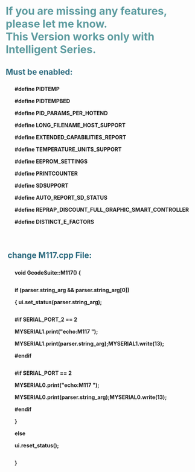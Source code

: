 
<h1 style="color: #5e9ca0;">If you are missing any features, please let me know. <br />
This Version works only with Intelligent Series.</h1>

<h2 style="color: #2e6c80;">Must be enabled:</h2>
<ol style="list-style: none; font-size: 14px; line-height: 32px; font-weight: bold;">
<li style="clear: both;">#define PIDTEMP<br />#define PIDTEMPBED<br />#define PID_PARAMS_PER_HOTEND <br />#define LONG_FILENAME_HOST_SUPPORT<br />#define EXTENDED_CAPABILITIES_REPORT<br />#define TEMPERATURE_UNITS_SUPPORT<br />#define EEPROM_SETTINGS <br />#define PRINTCOUNTER<br />#define SDSUPPORT<br />#define AUTO_REPORT_SD_STATUS<br />#define REPRAP_DISCOUNT_FULL_GRAPHIC_SMART_CONTROLLER<br />#define DISTINCT_E_FACTORS</li>
</ol>
<p>&nbsp; &nbsp; &nbsp; &nbsp; &nbsp; &nbsp; &nbsp;</p>
<h2 style="color: #2e6c80;">&nbsp;change M117.cpp File:</h2>
<ol style="list-style: none; font-size: 14px; line-height: 32px; font-weight: bold;">
<li style="clear: both;">
<p>void GcodeSuite::M117() {</p>
<p>if (parser.string_arg &amp;&amp; parser.string_arg[0])<br /> { ui.set_status(parser.string_arg);</p>
<p>#if SERIAL_PORT_2 == 2<br /> MYSERIAL1.print("echo:M117 "); MYSERIAL1.print(parser.string_arg);MYSERIAL1.write(13);<br /> #endif</p>
<p>#if SERIAL_PORT == 2<br /> MYSERIAL0.print("echo:M117 "); MYSERIAL0.print(parser.string_arg);MYSERIAL0.write(13);<br /> #endif<br />}<br /> else<br /> ui.reset_status();</p>
<p>}</p>
</li>
</ol>
<p>&nbsp;</p>
<p><strong>&nbsp;</strong></p>
<p>&nbsp;</p>
